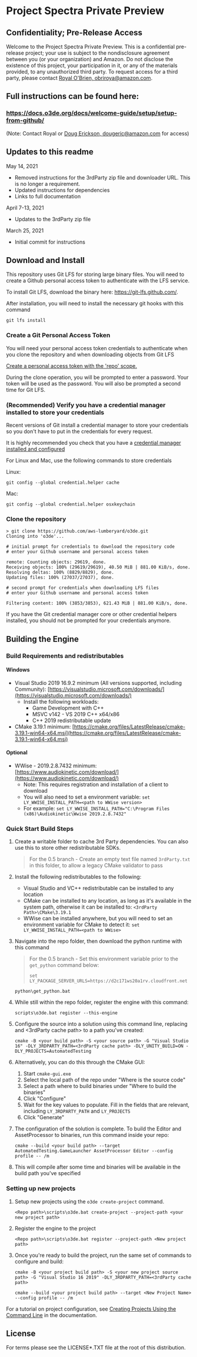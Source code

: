 # Project Spectra Private Preview

## Confidentiality; Pre-Release Access  

Welcome to the Project Spectra Private Preview.  This is a confidential pre-release project; your use is subject to the nondisclosure agreement between you (or your organization) and Amazon.  Do not disclose the existence of this project, your participation in it, or any of the  materials provided, to any unauthorized third party.  To request access for a third party, please contact [Royal O'Brien, obriroya@amazon.com](mailto:obriroya@amazon.com).

## Full instructions can be found here: 
### https://docs.o3de.org/docs/welcome-guide/setup/setup-from-github/ 
(Note: Contact Royal or [Doug Erickson, dougeric@amazon.com](mailto:dougeric@amazon.com) for access)

## Updates to this readme
May 14, 2021 
- Removed instructions for the 3rdParty zip file and downloader URL. This is no longer a requirement. 
- Updated instructions for dependencies
- Links to full documentation

April 7-13, 2021
- Updates to the 3rdParty zip file

March 25, 2021
- Initial commit for instructions

## Download and Install

This repository uses Git LFS for storing large binary files.  You will need to create a Github personal access token to authenticate with the LFS service.

To install Git LFS, download the binary here: https://git-lfs.github.com/.

After installation, you will need to install the necessary git hooks with this command 
```
git lfs install
```

### Create a Git Personal Access Token

You will need your personal access token credentials to authenticate when you clone the repository and when downloading objects from Git LFS

[Create a personal access token with the 'repo' scope.](https://docs.github.com/en/github/authenticating-to-github/creating-a-personal-access-token)

During the clone operation, you will be prompted to enter a password. Your token will be used as the password. You will also be prompted a second time for Git LFS.

### (Recommended) Verify you have a credential manager installed to store your credentials 

Recent versions of Git install a credential manager to store your credentials so you don't have to put in the credentials for every request.

It is highly recommended you check that you have a [credential manager installed and configured](https://github.com/microsoft/Git-Credential-Manager-Core)

For Linux and Mac, use the following commands to store credentials 

Linux: 
```
git config --global credential.helper cache
``` 
Mac:
```
git config --global credential.helper osxkeychain
```

### Clone the repository 

```shell
> git clone https://github.com/aws-lumberyard/o3de.git
Cloning into 'o3de'...

# initial prompt for credentials to download the repository code
# enter your Github username and personal access token

remote: Counting objects: 29619, done.
Receiving objects: 100% (29619/29619), 40.50 MiB | 881.00 KiB/s, done.
Resolving deltas: 100% (8829/8829), done.
Updating files: 100% (27037/27037), done.

# second prompt for credentials when downloading LFS files
# enter your Github username and personal access token

Filtering content: 100% (3853/3853), 621.43 MiB | 881.00 KiB/s, done.

```

If you have the Git credential manager core or other credential helpers installed, you should not be prompted for your credentials anymore.

## Building the Engine
### Build Requirements and redistributables
#### Windows

*   Visual Studio 2019 16.9.2 minimum (All versions supported, including Community): [https://visualstudio.microsoft.com/downloads/](https://visualstudio.microsoft.com/downloads/)
    *   Install the following workloads:
        *   Game Development with C++
        *   MSVC v142 - VS 2019 C++ x64/x86
        *   C++ 2019 redistributable update
*   CMake 3.19.1 minimum: [https://cmake.org/files/LatestRelease/cmake-3.19.1-win64-x64.msi](https://cmake.org/files/LatestRelease/cmake-3.19.1-win64-x64.msi)

#### Optional

*   WWise - 2019.2.8.7432 minimum: [https://www.audiokinetic.com/download/](https://www.audiokinetic.com/download/)
    *   Note: This requires registration and installation of a client to download
    *   You will also need to set a environment variable: `set LY_WWISE_INSTALL_PATH=<path to WWise version>`
    *   For example: `set LY_WWISE_INSTALL_PATH="C:\Program Files (x86)\Audiokinetic\Wwise 2019.2.8.7432"`

### Quick Start Build Steps

1.  Create a writable folder to cache 3rd Party dependencies. You can also use this to store other redistributable SDKs.
    
    > For the 0.5 branch - Create an empty text file named `3rdParty.txt` in this folder, to allow a legacy CMake validator to pass

1.  Install the following redistributables to the following:
    - Visual Studio and VC++ redistributable can be installed to any location
    - CMake can be installed to any location, as long as it's available in the system path, otherwise it can be installed to: `<3rdParty Path>\CMake\3.19.1`
    - WWise can be installed anywhere, but you will need to set an environment variable for CMake to detect it:  `set LY_WWISE_INSTALL_PATH=<path to WWise>`
    
1.  Navigate into the repo folder, then download the python runtime with this command
    
    > For the 0.5 branch - Set this environment variable prior to the `get_python` command below:
    > ```
    > set LY_PACKAGE_SERVER_URLS=https://d2c171ws20a1rv.cloudfront.net
    > ```

    ```
    python\get_python.bat
    ```
    
1.  While still within the repo folder, register the engine with this command:
    ```
    scripts\o3de.bat register --this-engine
    ```

1.  Configure the source into a solution using this command line, replacing <your build path> and <3rdParty cache path> to a path you've created:
    ```
    cmake -B <your build path> -S <your source path> -G "Visual Studio 16" -DLY_3RDPARTY_PATH=<3rdParty cache path> -DLY_UNITY_BUILD=ON -DLY_PROJECTS=AutomatedTesting 
    ```

1.  Alternatively, you can do this through the CMake GUI:
    
    1.  Start `cmake-gui.exe`
    1.  Select the local path of the repo under "Where is the source code"
    1.  Select a path where to build binaries under "Where to build the binaries"
    1.  Click "Configure"
    1.  Wait for the key values to populate. Fill in the fields that are relevant, including `LY_3RDPARTY_PATH` and `LY_PROJECTS`
    1.  Click "Generate"
    
1.  The configuration of the solution is complete. To build the Editor and AssetProcessor to binaries, run this command inside your repo:
    ```
    cmake --build <your build path> --target AutomatedTesting.GameLauncher AssetProcessor Editor --config profile -- /m
    ```
   
1.  This will compile after some time and binaries will be available in the build path you've specified

### Setting up new projects    
1. Setup new projects using the `o3de create-project` command.
    ```
    <Repo path>\scripts\o3de.bat create-project --project-path <your new project path>
    ```
1. Register the engine to the project
    ```
    <Repo path>\scripts\o3de.bat register --project-path <New project path>
    ```
1.  Once you're ready to build the project, run the same set of commands to configure and build:
    ```
    cmake -B <your project build path> -S <your new project source path> -G "Visual Studio 16 2019" -DLY_3RDPARTY_PATH=<3rdParty cache path>

    cmake --build <your project build path> --target <New Project Name> --config profile -- /m
    ```
  
For a tutorial on project configuration, see [Creating Projects Using the Command Line](https://docs.o3de.org/docs/welcome-guide/get-started/project-config/creating-projects-using-cli) in the documentation.

## License

For terms please see the LICENSE*.TXT file at the root of this distribution.
